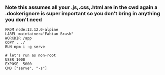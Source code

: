 ### Note this assumes all your .js,.css,.html are in the cwd again a .dockerignore is super important so you don't bring in anything you don't need

````
FROM node:13.12.0-alpine
LABEL maintainer="Fabian Brash"
WORKDIR /app
COPY . ./
RUN npm i -g serve

# let's run as non-root
USER 1000
EXPOSE  5000
CMD ["serve", "-s"]
````
